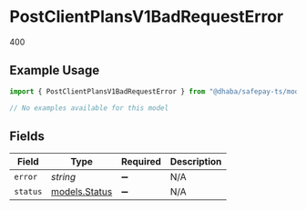 # PostClientPlansV1BadRequestError

400

## Example Usage

```typescript
import { PostClientPlansV1BadRequestError } from "@dhaba/safepay-ts/models/errors";

// No examples available for this model
```

## Fields

| Field                                   | Type                                    | Required                                | Description                             |
| --------------------------------------- | --------------------------------------- | --------------------------------------- | --------------------------------------- |
| `error`                                 | *string*                                | :heavy_minus_sign:                      | N/A                                     |
| `status`                                | [models.Status](../../models/status.md) | :heavy_minus_sign:                      | N/A                                     |